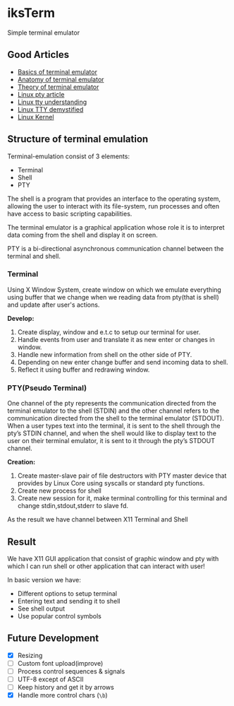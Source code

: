 # iksTerm

Simple terminal emulator

## Good Articles

- [Basics of terminal emulator](https://www.uninformativ.de/blog/postings/2018-02-24/0/POSTING-en.html)
- [Anatomy of terminal emulator](https://poor.dev/blog/terminal-anatomy/)
- [Theory of terminal emulator](https://medium.com/@artur.araqelyan.0001/developing-terminal-emulator-in-c-9f3d2007e7c1)
- [Linux pty article](https://dev.to/napicella/linux-terminals-tty-pty-and-shell-192e)
- [Linux tty understanding](https://ishuah.com/2021/02/04/understanding-the-linux-tty-subsystem/)
- [Linux TTY demystified](https://www.linusakesson.net/programming/tty/)
- [Linux Kernel](https://aeb.win.tue.nl/linux/lk/lk-10.html)

## Structure of terminal emulation

Terminal-emulation consist of 3 elements:
- Terminal
- Shell
- PTY

The shell is a program that provides an interface to the operating system, allowing the user to interact with its file-system, run processes and often have access to basic scripting capabilities.

The terminal emulator is a graphical application whose role it is to interpret data coming from the shell and display it on screen. 

PTY is a bi-directional asynchronous communication channel between the terminal and shell.

### Terminal

Using X Window System, create window on which we emulate everything using buffer that we change when we reading data from pty(that is shell) and update after user's actions.

**Develop:**

1. Create display, window and e.t.c to setup our terminal for user.
2. Handle events from user and translate it as new enter or changes in window.
3. Handle new information from shell on the other side of PTY.
4. Depending on new enter change buffer and send incoming data to shell.
5. Reflect it using buffer and redrawing window.

### PTY(Pseudo Terminal)

One channel of the pty represents the communication directed from the terminal emulator to the shell (STDIN) and the other channel refers to the communication directed from the shell to the terminal emulator (STDOUT). When a user types text into the terminal, it is sent to the shell through the pty’s STDIN channel, and when the shell would like to display text to the user on their terminal emulator, it is sent to it through the pty’s STDOUT channel.

**Creation:**

1. Create master-slave pair of file destructors with PTY master device that provides by Linux Core using syscalls or standard pty functions. 
2. Create new process for shell
3. Create new session for it, make terminal controlling for this terminal and change stdin,stdout,stderr to slave fd.
 
As the result we have channel between X11 Terminal and Shell

## Result

We have X11 GUI application that consist of graphic window and pty with which I can run shell or other application that can interact with user!

In basic version we have:
- Different options to setup terminal
- Entering text and sending it to shell
- See shell output
- Use popular control symbols
## Future Development

- [x] Resizing
- [ ] Custom font upload(improve)
- [ ] Process control sequences & signals
- [ ] UTF-8 except of ASCII
- [ ] Keep history and get it by arrows
- [x] Handle more control chars (`\b`)